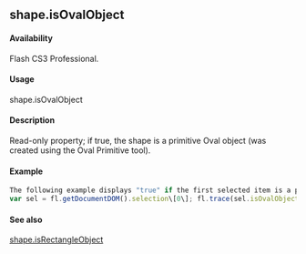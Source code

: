 ## shape.isOvalObject

#### Availability

Flash CS3 Professional.

#### Usage

shape.isOvalObject

#### Description

Read-only property; if true, the shape is a primitive Oval object (was created using the Oval Primitive tool).

#### Example

```javascript
The following example displays "true" if the first selected item is a primitive Oval object, and "false" if it is not:
var sel = fl.getDocumentDOM().selection\[0\]; fl.trace(sel.isOvalObject);

```
#### See also

[shape.isRectangleObject](#!AdobeDocs/developers-animatesdk-docs/master/Shape_object/shape10.md)

<span id="shape.isRectangleObject" class="anchor"></span>
